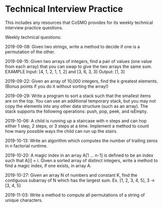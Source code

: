 # Technical Interview Practice

This includes any resources that CoSMO provides for its weekly technical interview practice questions.

Weekly technical questions:

2019-09-08: Given two strings, write a method to decide if one is a permutation of the other.

2019-09-15: Given two arrays of integers, find a pair of values (one value from each array) that you can swap to give the two arrays the same sum.
EXAMPLE
Input: [4, 1, 2, 1, 1, 2] and [3, 6, 3, 3]
Output: [1, 3] 

2019-09-22: Given an array of 10,000 integers, find the k greatest elements. (Bonus points if you do it without sorting the array!)

2019-09-29: Write a program to sort a stack such that the smallest items are on the top. You can use an additional temporary stack, but you may not copy the elements into any other data structure (such as an array). The stack supports the following operations: push, pop, peek, and isEmpty.

2019-10-06: A child is running up a staircase with n steps and can hop either 1 step, 2 steps, or 3 steps at a time. Implement a method to count how many possible ways the child can run up the stairs.

2019-10-13: Write an algorithm which computes the number of trailing zeros in n factorial runtime.

2019-10-20: A magic index in an array A[1 ... n-1] is defined to be an index such that A[i] = i. Given a sorted array of distinct integers, write a method to find a magic index, if one exists, in array A.

2019-10-27: Given an array N of numbers and constant K, find the contiguous subarray of N which has the largest sum.
Ex. [1, 2, 3, 4, 5], 3 → [3, 4, 5]

2019-11-03: Write a method to compute all permutations of a string of unique characters.